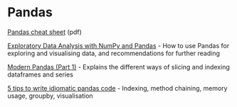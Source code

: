 # Pandas

[Pandas cheat sheet](https://github.com/pandas-dev/pandas/blob/master/doc/cheatsheet/Pandas_Cheat_Sheet.pdf) (pdf)

[Exploratory Data Analysis with NumPy and Pandas](https://www.grahamwheeler.com/posts/exploratory-data-analysis-with-numpy-and-pandas.html) - How to use Pandas for exploring and visualising data, and recommendations for further reading

[Modern Pandas (Part 1)](https://tomaugspurger.github.io/modern-1-intro) - Explains the different ways of slicing and indexing dataframes and series
  
[5 tips to write idiomatic pandas code](https://www.datacamp.com/community/tutorials/pandas-idiomatic) - Indexing, method chaining, memory usage, groupby, visualisation
  
